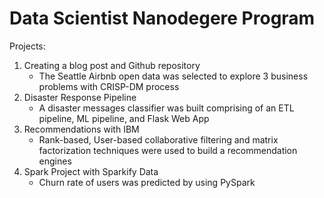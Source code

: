 # Data Scientist Nanodegere Program

Projects:
1. Creating a blog post and Github repository 
   - The Seattle Airbnb open data was selected to explore 3 business problems with CRISP-DM process
2. Disaster Response Pipeline 
   - A disaster messages classifier was built comprising of an ETL pipeline, ML pipeline, and Flask Web App
3. Recommendations with IBM
   - Rank-based, User-based collaborative filtering and matrix factorization techniques were used to build a recommendation engines
4. Spark Project with Sparkify Data
   - Churn rate of users was predicted by using PySpark

